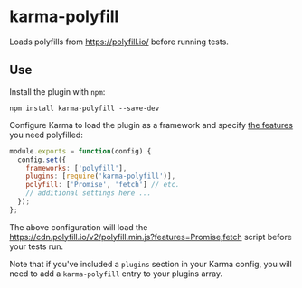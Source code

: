 # karma-polyfill

Loads polyfills from https://polyfill.io/ before running tests.

## Use

Install the plugin with `npm`:

    npm install karma-polyfill --save-dev

Configure Karma to load the plugin as a framework and specify [the features](https://polyfill.io/v2/docs/features/) you need polyfilled:

```js
module.exports = function(config) {
  config.set({
    frameworks: ['polyfill'],
    plugins: [require('karma-polyfill')],
    polyfill: ['Promise', 'fetch'] // etc.
    // additional settings here ...
  });
};
```

The above configuration will load the https://cdn.polyfill.io/v2/polyfill.min.js?features=Promise,fetch script before your tests run.

Note that if you've included a `plugins` section in your Karma config, you will need to add a `karma-polyfill` entry to your plugins array.
